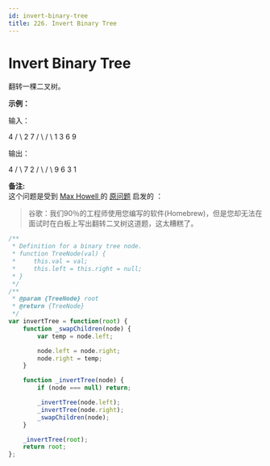 ```yaml
---
id: invert-binary-tree
title: 226. Invert Binary Tree
---
```


# Invert Binary Tree

翻转一棵二叉树。

**示例：**

输入：

4 / \\ 2 7 / \\ / \\ 1 3 6 9

输出：

4 / \\ 7 2 / \\ / \\ 9 6 3 1

**备注:**  
这个问题是受到 [Max Howell ](https://twitter.com/mxcl)的 [原问题](https://twitter.com/mxcl/status/608682016205344768) 启发的 ：

> 谷歌：我们90％的工程师使用您编写的软件(Homebrew)，但是您却无法在面试时在白板上写出翻转二叉树这道题，这太糟糕了。



```javascript
/**
 * Definition for a binary tree node.
 * function TreeNode(val) {
 *     this.val = val;
 *     this.left = this.right = null;
 * }
 */
/**
 * @param {TreeNode} root
 * @return {TreeNode}
 */
var invertTree = function(root) {
	function _swapChildren(node) {
		var temp = node.left;

		node.left = node.right;
		node.right = temp;
	}

	function _invertTree(node) {
		if (node === null) return;

		_invertTree(node.left);
		_invertTree(node.right);
		_swapChildren(node);
	}

	_invertTree(root);
	return root;
};

```